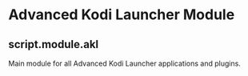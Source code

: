 # Advanced Kodi Launcher Module
## script.module.akl

Main module for all Advanced Kodi Launcher applications and plugins.
